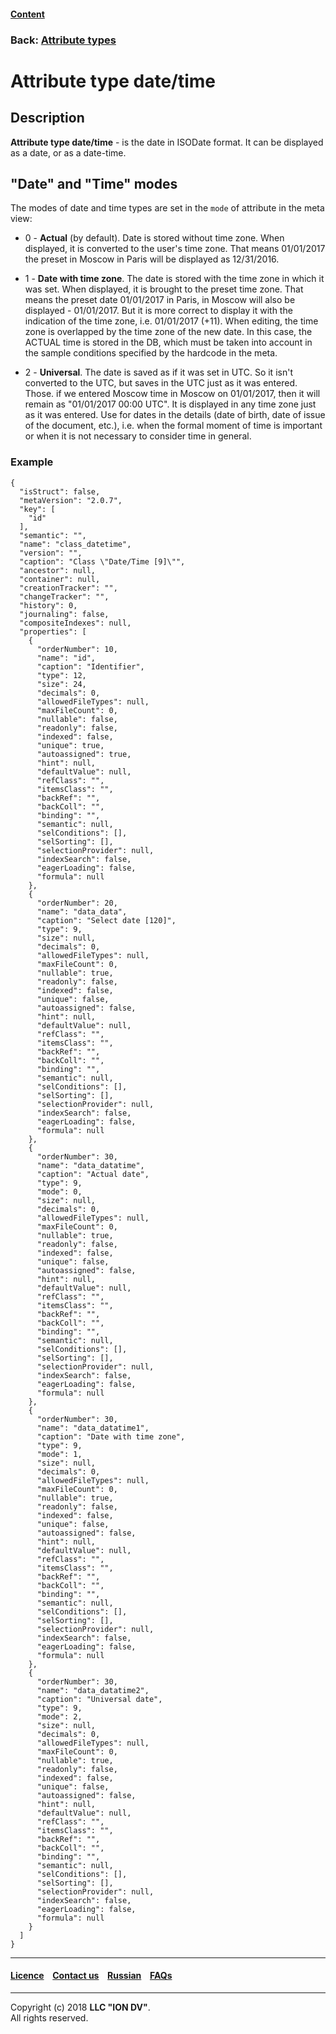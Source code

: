 #### [Content](/docs/en/index.md)

### Back: [Attribute types](/docs/en/2_system_description/metadata_structure/meta_class/property_types.md)

# Attribute type date/time

## Description

**Attribute type date/time** - is the date in ISODate format. It can be displayed as a date, or as a date-time.

## "Date" and "Time" modes

The modes of date and time types are set in the `mode` of attribute in the meta view:

* 0 - **Actual** (by default). Date is stored without time zone. When displayed, it is converted to the user's time zone. That means 01/01/2017 the preset in Moscow in Paris will be displayed as 12/31/2016.

* 1 - **Date with time zone**. The date is stored with the time zone in which it was set. When displayed, it is brought to the preset time zone. That means the preset date 01/01/2017 in Paris, in Moscow will also be displayed - 01/01/2017. But it is more correct to display it with the indication of the time zone, i.e. 01/01/2017 (+11). When editing, the time zone is overlapped by the time zone of the new date. In this case, the ACTUAL time is stored in the DB, which must be taken into account in the sample conditions specified by the hardcode in the meta.

* 2 - **Universal**. The date is saved as if it was set in UTC. So it isn't converted to the UTC, but saves in the UTC just as it was entered. Those. if we entered Moscow time in Moscow on 01/01/2017, then it will remain as "01/01/2017 00:00 UTC". It is displayed in any time zone just as it was entered. Use for dates in the details (date of birth, date of issue of the document, etc.), i.e. when the formal moment of time is important or when it is not necessary to consider time in general.

### Example

```
{
  "isStruct": false,
  "metaVersion": "2.0.7",
  "key": [
    "id"
  ],
  "semantic": "",
  "name": "class_datetime",
  "version": "",
  "caption": "Class \"Date/Time [9]\"",
  "ancestor": null,
  "container": null,
  "creationTracker": "",
  "changeTracker": "",
  "history": 0,
  "journaling": false,
  "compositeIndexes": null,
  "properties": [
    {
      "orderNumber": 10,
      "name": "id",
      "caption": "Identifier",
      "type": 12,
      "size": 24,
      "decimals": 0,
      "allowedFileTypes": null,
      "maxFileCount": 0,
      "nullable": false,
      "readonly": false,
      "indexed": false,
      "unique": true,
      "autoassigned": true,
      "hint": null,
      "defaultValue": null,
      "refClass": "",
      "itemsClass": "",
      "backRef": "",
      "backColl": "",
      "binding": "",
      "semantic": null,
      "selConditions": [],
      "selSorting": [],
      "selectionProvider": null,
      "indexSearch": false,
      "eagerLoading": false,
      "formula": null
    },
    {
      "orderNumber": 20,
      "name": "data_data",
      "caption": "Select date [120]",
      "type": 9,
      "size": null,
      "decimals": 0,
      "allowedFileTypes": null,
      "maxFileCount": 0,
      "nullable": true,
      "readonly": false,
      "indexed": false,
      "unique": false,
      "autoassigned": false,
      "hint": null,
      "defaultValue": null,
      "refClass": "",
      "itemsClass": "",
      "backRef": "",
      "backColl": "",
      "binding": "",
      "semantic": null,
      "selConditions": [],
      "selSorting": [],
      "selectionProvider": null,
      "indexSearch": false,
      "eagerLoading": false,
      "formula": null
    },
    {
      "orderNumber": 30,
      "name": "data_datatime",
      "caption": "Actual date",
      "type": 9,
      "mode": 0,
      "size": null,
      "decimals": 0,
      "allowedFileTypes": null,
      "maxFileCount": 0,
      "nullable": true,
      "readonly": false,
      "indexed": false,
      "unique": false,
      "autoassigned": false,
      "hint": null,
      "defaultValue": null,
      "refClass": "",
      "itemsClass": "",
      "backRef": "",
      "backColl": "",
      "binding": "",
      "semantic": null,
      "selConditions": [],
      "selSorting": [],
      "selectionProvider": null,
      "indexSearch": false,
      "eagerLoading": false,
      "formula": null
    },
    {
      "orderNumber": 30,
      "name": "data_datatime1",
      "caption": "Date with time zone",
      "type": 9,
      "mode": 1,
      "size": null,
      "decimals": 0,
      "allowedFileTypes": null,
      "maxFileCount": 0,
      "nullable": true,
      "readonly": false,
      "indexed": false,
      "unique": false,
      "autoassigned": false,
      "hint": null,
      "defaultValue": null,
      "refClass": "",
      "itemsClass": "",
      "backRef": "",
      "backColl": "",
      "binding": "",
      "semantic": null,
      "selConditions": [],
      "selSorting": [],
      "selectionProvider": null,
      "indexSearch": false,
      "eagerLoading": false,
      "formula": null
    },
    {
      "orderNumber": 30,
      "name": "data_datatime2",
      "caption": "Universal date",
      "type": 9,
      "mode": 2,
      "size": null,
      "decimals": 0,
      "allowedFileTypes": null,
      "maxFileCount": 0,
      "nullable": true,
      "readonly": false,
      "indexed": false,
      "unique": false,
      "autoassigned": false,
      "hint": null,
      "defaultValue": null,
      "refClass": "",
      "itemsClass": "",
      "backRef": "",
      "backColl": "",
      "binding": "",
      "semantic": null,
      "selConditions": [],
      "selSorting": [],
      "selectionProvider": null,
      "indexSearch": false,
      "eagerLoading": false,
      "formula": null
    }
  ]
}

```

--------------------------------------------------------------------------  


 #### [Licence](/LICENCE.md) &ensp;  [Contact us](https://iondv.com) &ensp;  [Russian](/docs/ru/2_system_description/metadata_structure/meta_class/type_datetime9.md)   &ensp; [FAQs](/faqs.md)   <div><img src="https://mc.iondv.com/watch/local/docs/framework" style="position:absolute; left:-9999px;" height=1 width=1 alt="iondv metrics"></div>       



--------------------------------------------------------------------------  

Copyright (c) 2018 **LLC "ION DV"**.  
All rights reserved. 